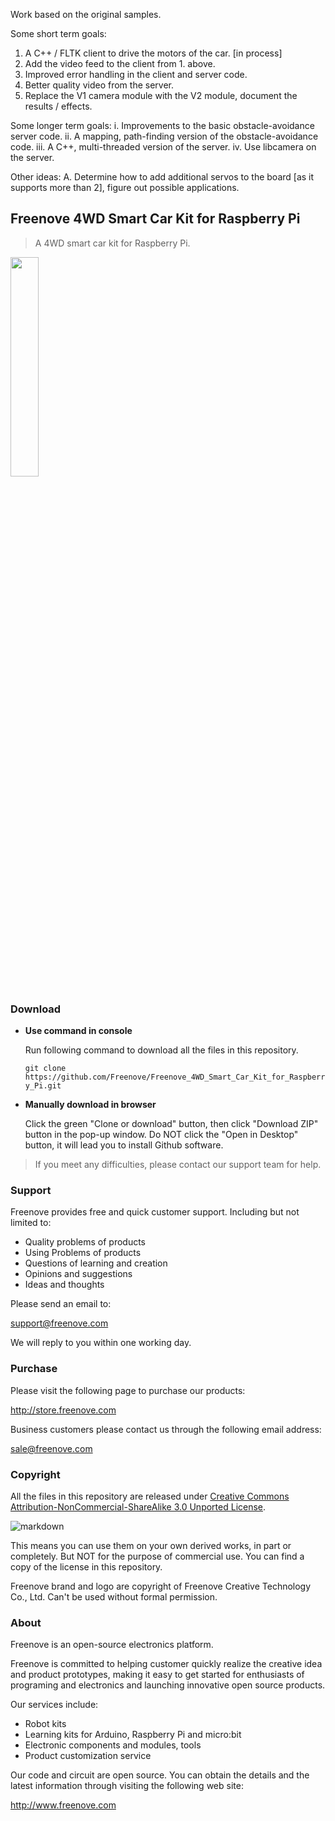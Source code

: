 Work based on the original samples.

Some short term goals:
1. A C++ / FLTK client to drive the motors of the car. [in process]
2. Add the video feed to the client from 1. above.
3. Improved error handling in the client and server code.
4. Better quality video from the server.
5. Replace the V1 camera module with the V2 module, document the results / effects.

Some longer term goals:
i. Improvements to the basic obstacle-avoidance server code.
ii. A mapping, path-finding version of the obstacle-avoidance code.
iii. A C++, multi-threaded version of the server.
iv. Use libcamera on the server.

Other ideas:
A. Determine how to add additional servos to the board [as it supports more than 2], figure out possible applications.


## Freenove 4WD Smart Car Kit for Raspberry Pi

> A 4WD smart car kit for Raspberry Pi.

<img src='Picture/icon.png' width='30%'/>

### Download

* **Use command in console**

	Run following command to download all the files in this repository.

	`git clone https://github.com/Freenove/Freenove_4WD_Smart_Car_Kit_for_Raspberry_Pi.git`

* **Manually download in browser**

	Click the green "Clone or download" button, then click "Download ZIP" button in the pop-up window.
	Do NOT click the "Open in Desktop" button, it will lead you to install Github software.

> If you meet any difficulties, please contact our support team for help.

### Support

Freenove provides free and quick customer support. Including but not limited to:

* Quality problems of products
* Using Problems of products
* Questions of learning and creation
* Opinions and suggestions
* Ideas and thoughts

Please send an email to:

[support@freenove.com](mailto:support@freenove.com)

We will reply to you within one working day.

### Purchase

Please visit the following page to purchase our products:

http://store.freenove.com

Business customers please contact us through the following email address:

[sale@freenove.com](mailto:sale@freenove.com)

### Copyright

All the files in this repository are released under [Creative Commons Attribution-NonCommercial-ShareAlike 3.0 Unported License](http://creativecommons.org/licenses/by-nc-sa/3.0/).

![markdown](https://i.creativecommons.org/l/by-nc-sa/3.0/88x31.png)

This means you can use them on your own derived works, in part or completely. But NOT for the purpose of commercial use.
You can find a copy of the license in this repository.

Freenove brand and logo are copyright of Freenove Creative Technology Co., Ltd. Can't be used without formal permission.


### About

Freenove is an open-source electronics platform.

Freenove is committed to helping customer quickly realize the creative idea and product prototypes, making it easy to get started for enthusiasts of programing and electronics and launching innovative open source products.

Our services include:

* Robot kits
* Learning kits for Arduino, Raspberry Pi and micro:bit
* Electronic components and modules, tools
* Product customization service

Our code and circuit are open source. You can obtain the details and the latest information through visiting the following web site:

http://www.freenove.com
